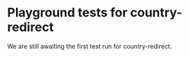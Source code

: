 # Playground tests for country-redirect
We are still awaiting the first test run for country-redirect.
